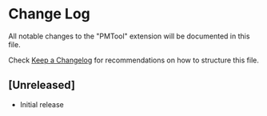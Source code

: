 # Change Log

All notable changes to the "PMTool" extension will be documented in this file.

Check [Keep a Changelog](http://keepachangelog.com/) for recommendations on how to structure this file.

## [Unreleased]

- Initial release